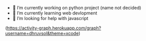 




- 🔭 I’m currently working on python project (name not decided)
- 🌱 I’m currently learning web devlopment 
- 🤔 I’m looking for help with javascript

(https://activity-graph.herokuapp.com/graph?username=dhruvsol&theme=xcode)
